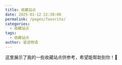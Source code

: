 ```yaml
---
title: 收藏站点
date: 2025-01-12 22:30:00
permalink: /pages/favorite/
categories:
  - 收藏站点
tags:
  - 收藏站点
author: 星途物语
---
```

这里展示了我的一些收藏站点供参考，希望能帮助到你！🎅
